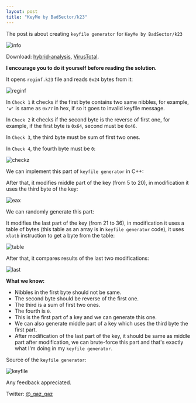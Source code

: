 ```yaml
---
layout: post
title: "KeyMe by BadSector/k23"
---
```


The post is about creating `keyfile generator` for `KeyMe by BadSector/k23`

![info](https://user-images.githubusercontent.com/16405698/29776232-0f590bda-8c19-11e7-831a-df50d50bf9b5.png)

Download: [hybrid-analysis](https://www.hybrid-analysis.com/sample/1269373388cb04c5dac76e7cb078d1a9b2ee4be402645404c5fc42e5d409f438?environmentId=100), [VirusTotal](https://virustotal.com/#/file/1269373388cb04c5dac76e7cb078d1a9b2ee4be402645404c5fc42e5d409f438/detection).

**I encourage you to do it yourself before reading the solution.**

It opens `reginf.k23` file and reads `0x24` bytes from it:

![reginf](https://user-images.githubusercontent.com/16405698/29776230-0f565a70-8c19-11e7-9600-bdc9970d1923.png)

In `Check 1` it checks if the first byte contains two same nibbles, for example, `'w'` is same as `0x77` in hex, if so it goes to invalid keyfile message.

In `Check 2` it checks if the second byte is the reverse of first one, for example, if the first byte is `0x64`, second must be `0x46`.

In `Check 3`, the third byte must be sum of first two ones.

In `Check 4`, the fourth byte must be `0`:

![checkz](https://user-images.githubusercontent.com/16405698/29776231-0f57db02-8c19-11e7-8458-53db16201647.png)

We can implement this part of `keyfile generator` in C++:

<script src="https://gist.github.com/secrary/5e5087ae36192a2415311991c5fec094.js"></script>

After that, it modifies middle part of the key (from 5 to 20), in modification it uses the third byte of the key:

![eax](https://user-images.githubusercontent.com/16405698/29777004-925c422a-8c1b-11e7-8d82-b2f0228dab5c.PNG)

We can randomly generate this part:

<script src="https://gist.github.com/secrary/c1983ef930d71d894025acd35c911b2d.js"></script>

It modifies the last part of the key (from 21 to 36), in modification it uses a table of bytes (this table as an array is in `keyfile generator` code), it uses `xlatb` instruction to get a byte from the table:

![table](https://user-images.githubusercontent.com/16405698/29777296-9a88e042-8c1c-11e7-8f60-14a19f31d605.PNG)


After that, it compares results of the last two modifications:

![last](https://user-images.githubusercontent.com/16405698/29777358-d207ce0c-8c1c-11e7-9e4d-784d249ee8c3.PNG)

**What we know:**
- Nibbles in the first byte should not be same.
- The second byte should be reverse of the first one.
- The third is a sum of first two ones.
- The fourth is `0`.
- This is the first part of a key and we can generate this one.
- We can also generate middle part of a key which uses the third byte the first part.
- After modification of the last part of the key, it should be same as middle part after modification, we can brute-force this part and that's exactly what I'm doing in my `keyfile generator`.

Source of the `keyfile generator`:

<script src="https://gist.github.com/secrary/d15e06ea3260ba0fcd971503b89851eb.js"></script>

![keyfile](https://user-images.githubusercontent.com/16405698/29778423-60ae4386-8c20-11e7-942b-d583eb599922.PNG)


Any feedback appreciated.

Twitter: [@_qaz_qaz](https://twitter.com/_qaz_qaz)

